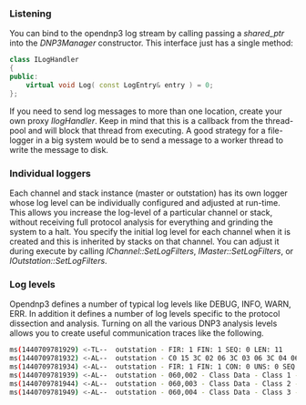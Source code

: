 ### Listening

You can bind to the opendnp3 log stream by calling passing a _shared_ptr<ILogHandler>_ into the  _DNP3Manager_ constructor. This interface
just has a single method:

```c++
class ILogHandler
{
public:
	virtual void Log( const LogEntry& entry ) = 0;
};
```
If you need to send log messages to more than one location, create your own proxy _IlogHandler_. Keep in mind that this is a callback from the
thread-pool and will block that thread from executing. A good strategy for a file-logger in a big system would be to send a message
to a worker thread to write the message to disk.

### Individual loggers

Each channel and stack instance (master or outstation) has its own logger whose log level can be individually configured and adjusted at run-time. This allows you increase the log-level of a particular channel or stack, without
receiving full protocol analysis for everything and grinding the system to a halt. You specify the initial log level for each channel when it is created and this is inherited by stacks on that channel. You can adjust it
during execute by calling _IChannel::SetLogFilters_, _IMaster::SetLogFilters_, or _IOutstation::SetLogFilters_.

### Log levels

Opendnp3 defines a number of typical log levels like DEBUG, INFO, WARN, ERR. In addition it defines a number of log levels specific to the protocol dissection and analysis. Turning
on all the various DNP3 analysis levels allows you to create useful communication traces like the following.

```sh
ms(1440709781929) <-TL--  outstation - FIR: 1 FIN: 1 SEQ: 0 LEN: 11
ms(1440709781932) <-AL--  outstation - C0 15 3C 02 06 3C 03 06 3C 04 06
ms(1440709781934) <-AL--  outstation - FIR: 1 FIN: 1 CON: 0 UNS: 0 SEQ: 0 FUNC: DISABLE_UNSOLICITED
ms(1440709781939) <-AL--  outstation - 060,002 - Class Data - Class 1 - all objects
ms(1440709781944) <-AL--  outstation - 060,003 - Class Data - Class 2 - all objects
ms(1440709781949) <-AL--  outstation - 060,004 - Class Data - Class 3 - all objects
```
